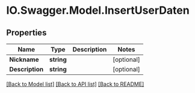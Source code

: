 # IO.Swagger.Model.InsertUserDaten
## Properties

Name | Type | Description | Notes
------------ | ------------- | ------------- | -------------
**Nickname** | **string** |  | [optional] 
**Description** | **string** |  | [optional] 

[[Back to Model list]](../README.md#documentation-for-models) [[Back to API list]](../README.md#documentation-for-api-endpoints) [[Back to README]](../README.md)

